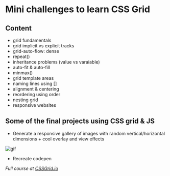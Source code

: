 # Mini challenges to learn CSS Grid

## Content

* grid fundamentals
* grid implicit vs explicit tracks
* grid-auto-flow: dense
* repeat()
* inheritance problems (value vs varaiable)
* auto-fit & auto-fill
* minmax()
* grid template areas
* naming lines using []
* alignment & centering
* reordering using order
* nesting grid
* responsive websites

## Some of the final projects using CSS grid & JS

* Generate a responsive gallery of images with random vertical/horizontal dimensions + cool overlay and view effects

![gif](gifs/image-gallery.gif)

* Recreate codepen

*Full course at [CSSGrid.io](https://CSSGrid.io)*

